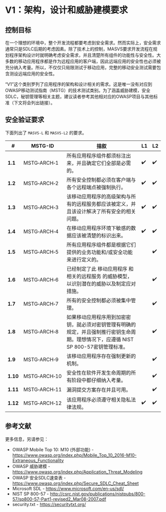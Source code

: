 # V1：架构，设计和威胁建模要求

## 控制目标

在一个理想的环境中，整个开发流程都要考虑到安全需求。然而实际上，安全需求通常只是SDLC后期的考虑因素。除了技术上的控制，MASVS要求开发流程在规划程序架构设计时就明确考虑安全需求，并且清楚所有组件的功能性与安全性。大多数的移动应用程序都是作为远程应用的客户端，因此远端应用的安全性也必须被充分纳入考量。所以，不仅仅只局限测试于移动应用，完整的移动安全测试需要包含测设远端应用的安全性。

“V1”这个类别罗列了应用程序的架构和设计相关的需求。这是唯一没有对应到OWASP移动测试指南（MSTG）的技术测试类别。为了涵盖威胁建模，安全SDLC，秘钥管理等相关主题，建议读者参考其他相对应的OWASP项目与其他标准（下文将会列出链接）。

<div style="page-break-after: always;">
</div>

## 安全验证要求

下面列出了 `MASVS-L` 和 `MASVS-L2` 的要求。

| # | MSTG-ID | 描叙 | L1 | L2 |
| --- | --- | --- | --- | --- |
| **1.1** | MSTG‑ARCH‑1 | 所有应用程序组件都须标注出来，并且确定它们全部是必需的。 | ✔️| ✔️|
| **1.2** | MSTG‑ARCH‑2 | 所有安全控制都必须在客户端与各个远程端点被强制执行。 | ✔️| ✔️|
| **1.3** | MSTG‑ARCH‑3 | 该移动应用程序的高级架构与所有的远程服务都应该被定义，并且该设计解决了所有安全的相关问题。 | ✔️| ✔️|
| **1.4** | MSTG‑ARCH‑4 | 在移动应用程序环境下敏感的数据应该被清楚的标识出来。 | ✔️| ✔️|
| **1.5** | MSTG‑ARCH‑5 | 所有应用程序组件都是根据它们提供的业务功能和/或安全功能来进行定义的。 | | ✔️|
| **1.6** | MSTG‑ARCH‑6 | 已经制定了此 移动应用程序 和 相关的远程服务 的威胁模型，以识别潜在的威胁以及制定应对措施。 | | ✔️|
| **1.7** | MSTG‑ARCH‑7 | 所有的安全控制都必须被集中管理。 | | ✔️|
| **1.8** | MSTG‑ARCH‑8 | 如果移动应用程序用到加密密钥，就必须对密钥管理有明确的规定，并且强制推行密钥生命周期。理想情况下，应遵循 NIST SP 800-57密钥管理标准。 | | ✔️|
| **1.9** | MSTG‑ARCH‑9 | 该移动应用程序存在强制更新的机制。 | | ✔️|
| **1.10** | MSTG‑ARCH‑10 | 安全性在软件开发生命周期的所有阶段中都仔细纳入考量。 | | ✔️|
| **1.11** | MSTG‑ARCH‑11 | 漏洞提交方案存在并且可用。 | | ✔️|
| **1.12** | MSTG‑ARCH‑12 | 该应用程序必须遵守相关隐私法律法规。 | ✔️| ✔️|

## 参考文献

更多信息，另请参见：

- OWASP Mobile Top 10: M10 (外部功能) - <https://www.owasp.org/index.php/Mobile_Top_10_2016-M10-Extraneous_Functionality>
- OWASP 威胁建模 - <https://www.owasp.org/index.php/Application_Threat_Modeling>
- OWASP 安全SDLC速查表 - <https://www.owasp.org/index.php/Secure_SDLC_Cheat_Sheet>
- Microsoft SDL - <https://www.microsoft.com/en-us/sdl/>
- NIST SP 800-57 - <http://csrc.nist.gov/publications/nistpubs/800-57/sp800-57-Part1-revised2_Mar08-2007.pdf>
- security.txt - <https://securitytxt.org/>
